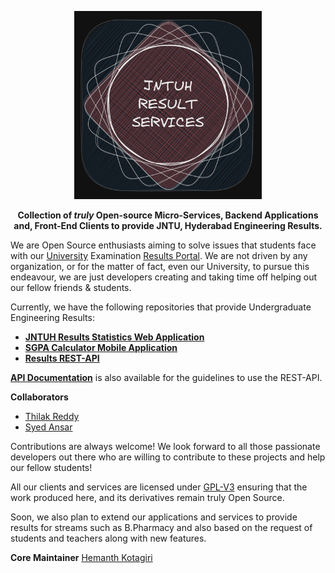 

<p align='center'>
 <img width=300 src="logo.png" alt="">
</p>



<p align='center'>
 <b>
   Collection of <i>truly</i> Open-source Micro-Services, Backend Applications and,
   Front-End Clients to provide JNTU, Hyderabad Engineering Results.
 </b>
</p>

We are Open Source enthusiasts aiming to solve issues that students face with
our [University](https://jntuh.ac.in/) Examination [Results
Portal](https://results.jntuh.ac.in/). We are not driven by any organization, or for
the matter of fact, even our University, to pursue this endeavour, we are just
developers creating and taking time off helping out our fellow friends &
students.

Currently, we have the following repositories that provide Undergraduate
Engineering Results:

- **[JNTUH Results Statistics Web Application](https://github.com/jntuh-results-services/jntuh-results-stats)**
- **[SGPA Calculator Mobile Application](https://github.com/jntuh-results-services/sgpa-calculator)**
- **[Results REST-API](https://github.com/jntuh-results-services/sgpa-rest-api)**

**[API
Documentation](https://hemanth-kotagiri.github.io/sgpa-rest-api-docs/)**
is also available for the guidelines to use the REST-API.

**Collaborators**

- [Thilak Reddy](https://github.com/ThilakReddyy)
- [Syed Ansar](https://github.com/Syed-Ansar)

Contributions are always welcome! We look forward to all those passionate
developers out there who are willing to contribute to these projects and help
our fellow students!

<!-- TODO: Add Contribution Guidelines here -->

All our clients and services are licensed under
[GPL-V3](https://www.gnu.org/licenses/gpl-3.0.en.html) ensuring that the work
produced here, and its derivatives remain truly Open Source.

Soon, we also plan to extend our applications and services to provide results
for streams such as B.Pharmacy and also based on the request of students and
teachers along with new features.

**Core Maintainer** [Hemanth Kotagiri](https://github.com/hemanth-kotagiri)
